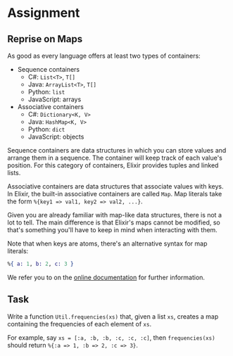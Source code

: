 # Assignment

## Reprise on Maps

As good as every language offers at least two types of containers:

* Sequence containers
  * C#: `List<T>`, `T[]`
  * Java: `ArrayList<T>`, `T[]`
  * Python: `list`
  * JavaScript: arrays
* Associative containers
  * C#: `Dictionary<K, V>`
  * Java: `HashMap<K, V>`
  * Python: `dict`
  * JavaScript: objects

Sequence containers are data structures in which you can store values and
arrange them in a sequence. The container will keep track of each value's position.
For this category of containers, Elixir provides tuples and linked lists.

Associative containers are data structures that associate values with keys.
In Elixir, the built-in associative containers are called `Map`.
Map literals take the form `%{key1 => val1, key2 => val2, ...}`.

Given you are already familiar with map-like data structures,
there is not a lot to tell. The main difference is that Elixir's maps
cannot be modified, so that's something you'll have to keep in mind
when interacting with them.

Note that when keys are atoms, there's an alternative syntax for map literals:

```elixir
%{ a: 1, b: 2, c: 3 }
```

We refer you to on the [online documentation](https://hexdocs.pm/elixir/Map.html)
for further information.

## Task

Write a function `Util.frequencies(xs)` that, given a list `xs`,
creates a map containing the frequencies of each element of `xs`.

For example, say `xs = [:a, :b, :b, :c, :c, :c]`,
then `frequencies(xs)` should return `%{:a => 1, :b => 2, :c => 3}`.


